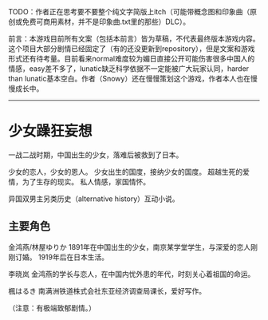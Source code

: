 TODO：作者正在思考要不要整个纯文字简版上itch（可能带概念图和印象曲（原创或免费可商用素材，并不是印象曲.txt里的那些）DLC）。

前言：本游戏目前所有文案（包括本前言）皆为草稿，不代表最终版本游戏内容。这个项目大部分剧情已经固定了（有的还没更新到repository），但是文案和游戏形式还有待考量。目前看来normal难度较为媚日直接公开可能伤害很多中国人的情感，easy差不多了，lunatic缺乏科学依据不一定能被广大玩家认同，harder than lunatic基本空白。作者（Snowy）还在慢慢策划这个游戏，作者本人也在慢慢成长中。

---

# 少女躁狂妄想


一战二战时期，中国出生的少女，落难后被救到了日本。

少女的恋人，少女的恩人。
少女出生的国度，接纳少女的国度。
超越生死的爱情，为了生存的现实。
私人情感，家国情怀。

异国双男主另类历史（alternative history）互动小说。


## 主要角色

金鸿燕/林屋ゆりか
1891年在中国出生的少女，南京某学堂学生，与深爱的恋人刚刚订婚。
1919年后在日本生活。

李晓岚
金鸿燕的学长与恋人，在中国内忧外患的年代，时刻关心着祖国的命运。

楓はるき
南满洲铁道株式会社东亚经济调查局课长，爱好写作。


（注意：有极端致郁剧情。）
